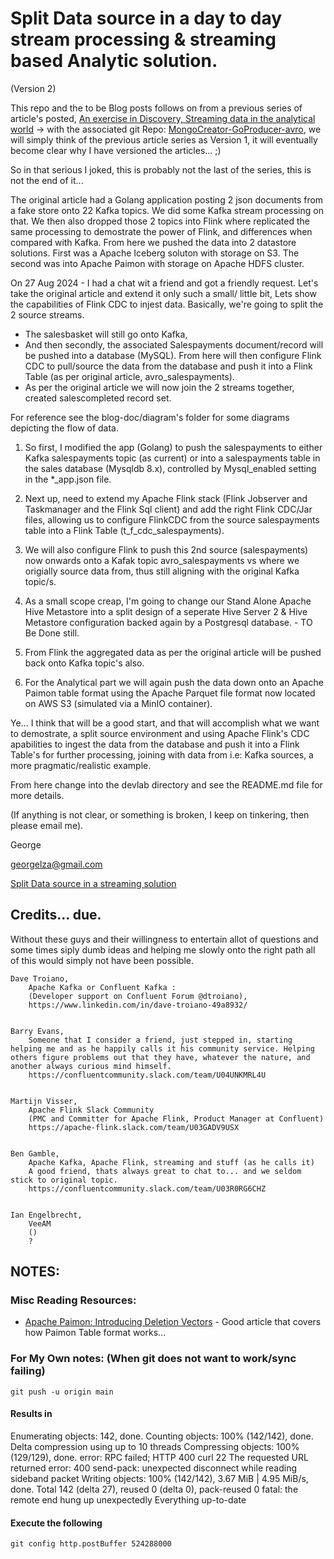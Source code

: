 # Split Data source in a day to day stream processing & streaming based Analytic solution.

(Version 2)

This repo and the to be Blog posts follows on from a previous series of article's posted, [An exercise in Discovery, Streaming data in the analytical world](https://medium.com/@georgelza/an-exercise-in-discovery-streaming-data-in-the-analytical-world-part-1-e7c17d61b9d2) -> with the associated git Repo: [MongoCreator-GoProducer-avro](https://github.com/georgelza/MongoCreator-GoProducer-avro), we will simply think of the previous article series as Version 1, it will eventually become clear why I have versioned the articles... ;)


So in that serious I joked, this is probably not the last of the series, this is not the end of it...

The original article had a Golang application posting 2 json documents from a fake store onto 22 Kafka topics. We did some Kafka stream processing on that. We then also dropped those 2 topics into Flink where replicated the same processing to demostrate the power of Flink, and differences when compared with Kafka. From here we pushed the data into 2 datastore solutions. First was a Apache Iceberg soluton with storage on S3. The second was into Apache Paimon with storage on Apache HDFS cluster.


On 27 Aug 2024 - I had a chat wit a friend and got a friendly request. Let's take the original article and extend it only such a small/ little bit, Lets show the capabilities of Flink CDC to injest data. Basically, we're going to split the 2 source streams.

 - The salesbasket will still go onto Kafka, 
 - And then secondly, the associated Salespayments document/record will be pushed into a database (MySQL). From here will then configure Flink CDC to pull/source the data from the database and push it into a Flink Table (as per original article, avro_salespayments).
 - As per the original article we will now join the 2 streams together, created salescompleted record set.


For reference see the blog-doc/diagram's folder for some diagrams depicting the flow of data.


1. So first, I modified the app (Golang) to push the salespayments to either Kafka salespayments topic (as current) or into a salespayments table in the sales database (Mysqldb 8.x), controlled by Mysql_enabled setting in the *_app.json file.

2. Next up, need to extend my Apache Flink stack (Flink Jobserver and Taskmanager and the Flink Sql client) and add the right Flink CDC/Jar files, allowing us to configure FlinkCDC from the source salespayments table into a Flink Table (t_f_cdc_salespayments). 

3. We will also configure Flink to push this 2nd source (salespayments) now onwards onto a Kafak topic avro_salespayments vs where we origially source data from, thus still aligning with the original Kafka topic/s.

4. As a small scope creap, I'm going to change our Stand Alone Apache Hive Metastore into a split design of a seperate Hive Server 2 & Hive Metastore configuration backed again by a Postgresql database. - TO Be Done still.

5. From Flink the aggregated data as per the original article will be pushed back onto Kafka topic's also.

6. For the Analytical part we will again push the data down onto an Apache Paimon table format using the Apache Parquet file format now located on AWS S3 (simulated via a MinIO container).


Ye... I think that will be a good start, and that will accomplish what we want to demostrate, a split source environment and using Apache Flink's CDC apabilities to ingest the data from the database and push it into a Flink Table's for further processing, joining with data from i.e: Kafka sources, a more pragmatic/realistic example.

From here change into the devlab directory and see the README.md file for more details.

(If anything is not clear, or something is broken, I keep on tinkering, then please email me).

George

georgelza@gmail.com

[Split Data source in a streaming solution](https://github.com/georgelza/split-sources-in-streaming-world.git)

## Credits... due.

Without these guys and their willingness to entertain allot of questions and some times siply dumb ideas and helping me slowly onto the right path all of this would simply not have been possible.

    Dave Troiano,
        Apache Kafka or Confluent Kafka :
        (Developer support on Confluent Forum @dtroiano),
        https://www.linkedin.com/in/dave-troiano-49a8932/


    Barry Evans, 
        Someone that I consider a friend, just stepped in, starting helping me and as he happily calls it his community service. Helping others figure problems out that they have, whatever the nature, and another always curious mind himself.
        https://confluentcommunity.slack.com/team/U04UNKMRL4U


    Martijn Visser,
        Apache Flink Slack Community
        (PMC and Committer for Apache Flink, Product Manager at Confluent)
        https://apache-flink.slack.com/team/U03GADV9USX


    Ben Gamble,
        Apache Kafka, Apache Flink, streaming and stuff (as he calls it)
        A good friend, thats always great to chat to... and we seldom stick to original topic.
        https://confluentcommunity.slack.com/team/U03R0RG6CHZ


    Ian Engelbrecht,
        VeeAM
        ()
        ?


## NOTES:

### Misc Reading Resources:

- [Apache Paimon: Introducing Deletion Vectors](https://medium.com/@ipolyzos_/apache-paimon-introducing-deletion-vectors-584666ee90de) - Good article that covers how Paimon Table format works...




### For My Own notes: (When git does not want to work/sync failing)
    
```git push -u origin main```

#### Results in

Enumerating objects: 142, done.
Counting objects: 100% (142/142), done.
Delta compression using up to 10 threads
Compressing objects: 100% (129/129), done.
error: RPC failed; HTTP 400 curl 22 The requested URL returned error: 400
send-pack: unexpected disconnect while reading sideband packet
Writing objects: 100% (142/142), 3.67 MiB | 4.95 MiB/s, done.
Total 142 (delta 27), reused 0 (delta 0), pack-reused 0
fatal: the remote end hung up unexpectedly
Everything up-to-date
    
#### Execute the following

```git config http.postBuffer 524288000```